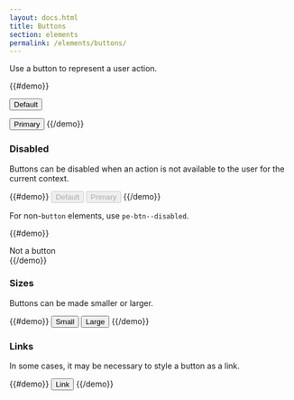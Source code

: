```yaml
---
layout: docs.html
title: Buttons
section: elements
permalink: /elements/buttons/
---
```


Use a button to represent a user action.

{{#demo}}
<!-- The default button style -->
<button class="pe-btn">Default</button>

<!-- The primary action for a given context, such as
the default action in a dialog -->
<button class="pe-btn pe-btn--primary">Primary</button>
{{/demo}}

### Disabled

Buttons can be disabled when an action is not available to the user for the current context.

{{#demo}}
<button class="pe-btn" disabled>Default</button>
<button class="pe-btn pe-btn--primary" disabled>Primary</button>
{{/demo}}

For non-`button` elements, use `pe-btn--disabled`.

{{#demo}}
<div class="pe-btn pe-btn--disabled">Not a button</div>
{{/demo}}

### Sizes

Buttons can be made smaller or larger.

{{#demo}}
<button class="pe-btn pe-btn--small">Small</button>
<button class="pe-btn pe-btn--large">Large</button>
{{/demo}}

### Links

In some cases, it may be necessary to style a button as a link.

{{#demo}}
<button class="pe-btn pe-btn--link">Link</button>
{{/demo}}
